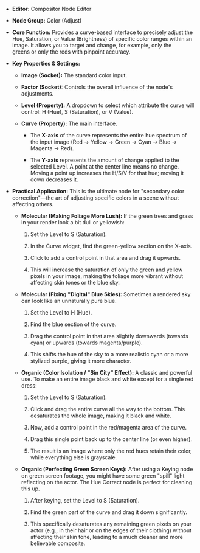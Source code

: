 - **Editor:** Compositor Node Editor
    
- **Node Group:** Color (Adjust)
    
- **Core Function:** Provides a curve-based interface to precisely adjust the Hue, Saturation, or Value (Brightness) of specific color ranges within an image. It allows you to target and change, for example, only the greens or only the reds with pinpoint accuracy.
    
- **Key Properties & Settings:**
    
    - **Image (Socket):** The standard color input.
        
    - **Factor (Socket):** Controls the overall influence of the node's adjustments.
        
    - **Level (Property):** A dropdown to select which attribute the curve will control: H (Hue), S (Saturation), or V (Value).
        
    - **Curve (Property):** The main interface.
        
        - The **X-axis** of the curve represents the entire hue spectrum of the input image (Red -> Yellow -> Green -> Cyan -> Blue -> Magenta -> Red).
            
        - The **Y-axis** represents the amount of change applied to the selected Level. A point at the center line means no change. Moving a point up increases the H/S/V for that hue; moving it down decreases it.
            
- **Practical Application:** This is the ultimate node for "secondary color correction"—the art of adjusting specific colors in a scene without affecting others.
    
    - **Molecular (Making Foliage More Lush):** If the green trees and grass in your render look a bit dull or yellowish:
        
        1. Set the Level to S (Saturation).
            
        2. In the Curve widget, find the green-yellow section on the X-axis.
            
        3. Click to add a control point in that area and drag it upwards.
            
        4. This will increase the saturation of only the green and yellow pixels in your image, making the foliage more vibrant without affecting skin tones or the blue sky.
            
    - **Molecular (Fixing "Digital" Blue Skies):** Sometimes a rendered sky can look like an unnaturally pure blue.
        
        1. Set the Level to H (Hue).
            
        2. Find the blue section of the curve.
            
        3. Drag the control point in that area slightly downwards (towards cyan) or upwards (towards magenta/purple).
            
        4. This shifts the hue of the sky to a more realistic cyan or a more stylized purple, giving it more character.
            
    - **Organic (Color Isolation / "Sin City" Effect):** A classic and powerful use. To make an entire image black and white except for a single red dress:
        
        1. Set the Level to S (Saturation).
            
        2. Click and drag the entire curve all the way to the bottom. This desaturates the whole image, making it black and white.
            
        3. Now, add a control point in the red/magenta area of the curve.
            
        4. Drag this single point back up to the center line (or even higher).
            
        5. The result is an image where only the red hues retain their color, while everything else is grayscale.
            
    - **Organic (Perfecting Green Screen Keys):** After using a Keying node on green screen footage, you might have some green "spill" light reflecting on the actor. The Hue Correct node is perfect for cleaning this up.
        
        1. After keying, set the Level to S (Saturation).
            
        2. Find the green part of the curve and drag it down significantly.
            
        3. This specifically desaturates any remaining green pixels on your actor (e.g., in their hair or on the edges of their clothing) without affecting their skin tone, leading to a much cleaner and more believable composite.
